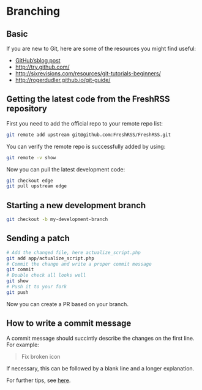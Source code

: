 # Branching

## Basic

If you are new to Git, here are some of the resources you might find useful:

* [GitHub’sblog post](https://github.com/blog/120-new-to-git)
* <http://try.github.com/>
* <http://sixrevisions.com/resources/git-tutorials-beginners/>
* <http://rogerdudler.github.io/git-guide/>

## Getting the latest code from the FreshRSS repository

First you need to add the official repo to your remote repo list:

```sh
git remote add upstream git@github.com:FreshRSS/FreshRSS.git
```

You can verify the remote repo is successfully added by using:

```sh
git remote -v show
```

Now you can pull the latest development code:

```sh
git checkout edge
git pull upstream edge
```

## Starting a new development branch

```sh
git checkout -b my-development-branch
```

## Sending a patch

```sh
# Add the changed file, here actualize_script.php
git add app/actualize_script.php
# Commit the change and write a proper commit message
git commit
# Double check all looks well
git show
# Push it to your fork
git push
```

Now you can create a PR based on your branch.

## How to write a commit message

A commit message should succintly describe the changes on the first line. For example:

> Fix broken icon

If necessary, this can be followed by a blank line and a longer explanation.

For further tips, see [here](https://chris.beams.io/posts/git-commit/).
